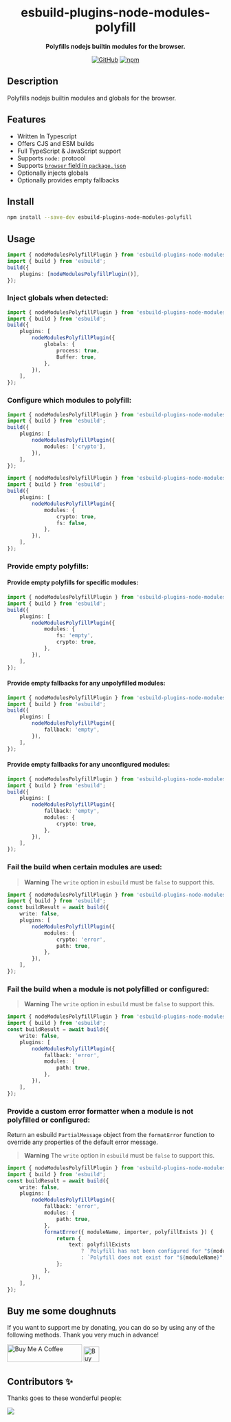 <div align="center">

# esbuild-plugins-node-modules-polyfill

**Polyfills nodejs builtin modules for the browser.**

[![GitHub](https://img.shields.io/github/license/imranbarbhuiya/esbuild-plugins-node-modules-polyfill)](https://github.com/imranbarbhuiya/esbuild-plugins-node-modules-polyfill/blob/main/LICENSE)
[![npm](https://img.shields.io/npm/v/esbuild-plugins-node-modules-polyfill?color=crimson&logo=npm&style=flat-square)](https://www.npmjs.com/package/esbuild-plugins-node-modules-polyfill)

</div>

## Description

Polyfills nodejs builtin modules and globals for the browser.

## Features

-   Written In Typescript
-   Offers CJS and ESM builds
-   Full TypeScript & JavaScript support
-   Supports `node:` protocol
-   Supports [`browser` field in `package.json`](https://github.com/defunctzombie/package-browser-field-spec)
-   Optionally injects globals
-   Optionally provides empty fallbacks

## Install

```bash
npm install --save-dev esbuild-plugins-node-modules-polyfill

```

## Usage

```ts
import { nodeModulesPolyfillPlugin } from 'esbuild-plugins-node-modules-polyfill';
import { build } from 'esbuild';
build({
	plugins: [nodeModulesPolyfillPlugin()],
});
```

### Inject globals when detected:

```ts
import { nodeModulesPolyfillPlugin } from 'esbuild-plugins-node-modules-polyfill';
import { build } from 'esbuild';
build({
	plugins: [
		nodeModulesPolyfillPlugin({
			globals: {
				process: true,
				Buffer: true,
			},
		}),
	],
});
```

### Configure which modules to polyfill:

```ts
import { nodeModulesPolyfillPlugin } from 'esbuild-plugins-node-modules-polyfill';
import { build } from 'esbuild';
build({
	plugins: [
		nodeModulesPolyfillPlugin({
			modules: ['crypto'],
		}),
	],
});
```

```ts
import { nodeModulesPolyfillPlugin } from 'esbuild-plugins-node-modules-polyfill';
import { build } from 'esbuild';
build({
	plugins: [
		nodeModulesPolyfillPlugin({
			modules: {
				crypto: true,
				fs: false,
			},
		}),
	],
});
```

### Provide empty polyfills:

#### Provide empty polyfills for specific modules:

```ts
import { nodeModulesPolyfillPlugin } from 'esbuild-plugins-node-modules-polyfill';
import { build } from 'esbuild';
build({
	plugins: [
		nodeModulesPolyfillPlugin({
			modules: {
				fs: 'empty',
				crypto: true,
			},
		}),
	],
});
```

#### Provide empty fallbacks for any unpolyfilled modules:

```ts
import { nodeModulesPolyfillPlugin } from 'esbuild-plugins-node-modules-polyfill';
import { build } from 'esbuild';
build({
	plugins: [
		nodeModulesPolyfillPlugin({
			fallback: 'empty',
		}),
	],
});
```

#### Provide empty fallbacks for any unconfigured modules:

```ts
import { nodeModulesPolyfillPlugin } from 'esbuild-plugins-node-modules-polyfill';
import { build } from 'esbuild';
build({
	plugins: [
		nodeModulesPolyfillPlugin({
			fallback: 'empty',
			modules: {
				crypto: true,
			},
		}),
	],
});
```

### Fail the build when certain modules are used:

> **Warning**
> The `write` option in `esbuild` must be `false` to support this.

```ts
import { nodeModulesPolyfillPlugin } from 'esbuild-plugins-node-modules-polyfill';
import { build } from 'esbuild';
const buildResult = await build({
	write: false,
	plugins: [
		nodeModulesPolyfillPlugin({
			modules: {
				crypto: 'error',
				path: true,
			},
		}),
	],
});
```

### Fail the build when a module is not polyfilled or configured:

> **Warning**
> The `write` option in `esbuild` must be `false` to support this.

```ts
import { nodeModulesPolyfillPlugin } from 'esbuild-plugins-node-modules-polyfill';
import { build } from 'esbuild';
const buildResult = await build({
	write: false,
	plugins: [
		nodeModulesPolyfillPlugin({
			fallback: 'error',
			modules: {
				path: true,
			},
		}),
	],
});
```

### Provide a custom error formatter when a module is not polyfilled or configured:

Return an esbuild `PartialMessage` object from the `formatError` function to override any properties of the default error message.

> **Warning**
> The `write` option in `esbuild` must be `false` to support this.

```ts
import { nodeModulesPolyfillPlugin } from 'esbuild-plugins-node-modules-polyfill';
import { build } from 'esbuild';
const buildResult = await build({
	write: false,
	plugins: [
		nodeModulesPolyfillPlugin({
			fallback: 'error',
			modules: {
				path: true,
			},
			formatError({ moduleName, importer, polyfillExists }) {
				return {
					text: polyfillExists
						? `Polyfill has not been configured for "${moduleName}", imported by "${importer}"`
						: `Polyfill does not exist for "${moduleName}", imported by "${importer}"`,
				};
			},
		}),
	],
});
```

## Buy me some doughnuts

If you want to support me by donating, you can do so by using any of the following methods. Thank you very much in advance!

<a href="https://www.buymeacoffee.com/parbez" target="_blank"><img src="https://cdn.buymeacoffee.com/buttons/default-orange.png" alt="Buy Me A Coffee" height="41" width="174"></a>
<a href='https://ko-fi.com/Y8Y1CBIJH' target='_blank'><img height='36' style='border:0px;height:36px;' src='https://cdn.ko-fi.com/cdn/kofi4.png?v=3' border='0' alt='Buy Me a Coffee at ko-fi.com' /></a>

## Contributors ✨

Thanks goes to these wonderful people:

<a href="https://github.com/imranbarbhuiya/esbuild-plugins-node-modules-polyfill/graphs/contributors">
    <img src="https://contrib.rocks/image?repo=imranbarbhuiya/esbuild-plugins-node-modules-polyfill" />
</a>
